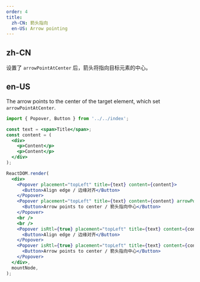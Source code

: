 ```yaml
---
order: 4
title:
  zh-CN: 箭头指向
  en-US: Arrow pointing
---
```


## zh-CN

设置了 `arrowPointAtCenter` 后，箭头将指向目标元素的中心。

## en-US

The arrow points to the center of the target element, which set `arrowPointAtCenter`.

```jsx
import { Popover, Button } from '../../index';

const text = <span>Title</span>;
const content = (
  <div>
    <p>Content</p>
    <p>Content</p>
  </div>
);

ReactDOM.render(
  <div>
    <Popover placement="topLeft" title={text} content={content}>
      <Button>Align edge / 边缘对齐</Button>
    </Popover>
    <Popover placement="topLeft" title={text} content={content} arrowPointAtCenter>
      <Button>Arrow points to center / 箭头指向中心</Button>
    </Popover>
    <br />
    <br />
    <Popover isRtl={true} placement="topLeft" title={text} content={content}>
      <Button>Align edge / 边缘对齐</Button>
    </Popover>
    <Popover isRtl={true} placement="topLeft" title={text} content={content} arrowPointAtCenter>
      <Button>Arrow points to center / 箭头指向中心</Button>
    </Popover>
  </div>,
  mountNode,
);
```
